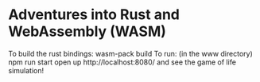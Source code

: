 # Adventures into Rust and WebAssembly (WASM)

To build the rust bindings: wasm-pack build
To run: (in the www directory) npm run start
open up http://localhost:8080/ and see the game of life simulation!
